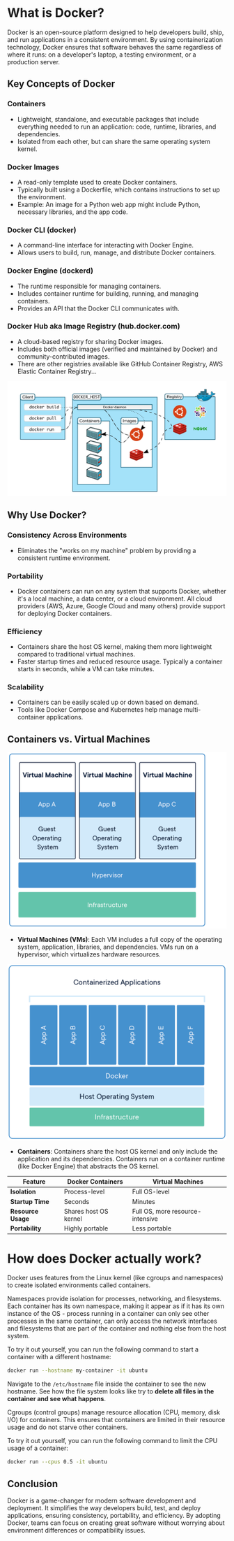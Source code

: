 # What is Docker?

Docker is an open-source platform designed to help developers build, ship, and run applications in a consistent environment. By using containerization technology, Docker ensures that software behaves the same regardless of where it runs: on a developer's laptop, a testing environment, or a production server.

## Key Concepts of Docker

### Containers

- Lightweight, standalone, and executable packages that include everything needed to run an application: code, runtime, libraries, and dependencies.
- Isolated from each other, but can share the same operating system kernel.

### Docker Images

- A read-only template used to create Docker containers.
- Typically built using a Dockerfile, which contains instructions to set up the environment.
- Example: An image for a Python web app might include Python, necessary libraries, and the app code.

### Docker CLI (docker)

- A command-line interface for interacting with Docker Engine.
- Allows users to build, run, manage, and distribute Docker containers.

### Docker Engine (dockerd)

- The runtime responsible for managing containers.
- Includes container runtime for building, running, and managing containers.
- Provides an API that the Docker CLI communicates with.

### Docker Hub aka Image Registry (hub.docker.com)

- A cloud-based registry for sharing Docker images.
- Includes both official images (verified and maintained by Docker) and community-contributed images.
- There are other registries available like GitHub Container Registry, AWS Elastic Container Registry...

![Docker Architecture](./assets/docker-architecture.png "Docker Architecture")

## Why Use Docker?

### Consistency Across Environments

- Eliminates the "works on my machine" problem by providing a consistent runtime environment.

### Portability

- Docker containers can run on any system that supports Docker, whether it's a local machine, a data center, or a cloud environment. All cloud providers (AWS, Azure, Google Cloud and many others) provide support for deploying Docker containers.

### Efficiency

- Containers share the host OS kernel, making them more lightweight compared to traditional virtual machines.
- Faster startup times and reduced resource usage. Typically a container starts in seconds, while a VM can take minutes.

### Scalability

- Containers can be easily scaled up or down based on demand.
- Tools like Docker Compose and Kubernetes help manage multi-container applications.

## Containers vs. Virtual Machines

![Virtual Machines](./assets/vms.png "Virtual Machines")

- **Virtual Machines (VMs)**: Each VM includes a full copy of the operating system, application, libraries, and dependencies. VMs run on a hypervisor, which virtualizes hardware resources.

![Containers](./assets/containers.png "Containers")

- **Containers**: Containers share the host OS kernel and only include the application and its dependencies. Containers run on a container runtime (like Docker Engine) that abstracts the OS kernel.

| Feature            | Docker Containers     | Virtual Machines                 |
| ------------------ | --------------------- | -------------------------------- |
| **Isolation**      | Process-level         | Full OS-level                    |
| **Startup Time**   | Seconds               | Minutes                          |
| **Resource Usage** | Shares host OS kernel | Full OS, more resource-intensive |
| **Portability**    | Highly portable       | Less portable                    |

# How does Docker actually work?

Docker uses features from the Linux kernel (like cgroups and namespaces) to create isolated environments called containers.

Namespaces provide isolation for processes, networking, and filesystems. Each container has its own namespace, making it appear as if it has its own instance of the OS - process running in a container can only see other processes in the same container, can only access the network interfaces and filesystems that are part of the container and nothing else from the host system.

To try it out yourself, you can run the following command to start a container with a different hostname:

```bash
docker run --hostname my-container -it ubuntu
```

Navigate to the `/etc/hostname` file inside the container to see the new hostname. See how the file system looks like try to **delete all files in the container and see what happens**.

Cgroups (control groups) manage resource allocation (CPU, memory, disk I/O) for containers. This ensures that containers are limited in their resource usage and do not starve other containers.

To try it out yourself, you can run the following command to limit the CPU usage of a container:

```bash
docker run --cpus 0.5 -it ubuntu
```

## Conclusion

Docker is a game-changer for modern software development and deployment. It simplifies the way developers build, test, and deploy applications, ensuring consistency, portability, and efficiency. By adopting Docker, teams can focus on creating great software without worrying about environment differences or compatibility issues.
